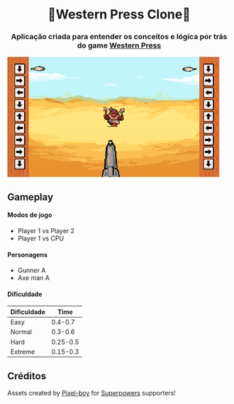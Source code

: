 <h1  align="center"  style="border-bottom: none;">🔫Western Press Clone🏹</h1>

<h3  align="center">Aplicação criada para entender os conceitos e lógica por trás do game <a  href="http://www.westernpressgame.com/">Western Press</a></h3>

 
![Screen](git/images/screen-1.PNG)

##  Gameplay

#### Modos de jogo

- Player 1 vs Player 2
- Player 1 vs CPU

#### Personagens
- Gunner A
- Axe man A

#### Dificuldade
| Dificuldade  | Time   |
|--------------|--------|
| Easy         |0.4-0.7 |
| Normal       |0.3-0.6 |
| Hard         |0.25-0.5|
| Extreme      |0.15-0.3|


## Créditos

 Assets created by [Pixel-boy](https://twitter.com/2pblog1) for [Superpowers](http://superpowers-html5.com/) supporters!